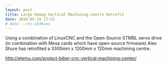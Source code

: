 ```yaml
---
layout: post
title: Large Homag Vertical Machining Centre Retrofit
date: 2018-05-18 17:53
# date --rfc-3339=ns
---
```

Using a combination of LinuxCNC and the Open-Source STMBL servo drive (in combination with Mesa cards which have
open-source firmware) Alex Shure has retrofited a 3300mm x 1200mm x 120mm machining centre. 
<div>
<a href="http://etemu.com/project-biber-cnc-vertical-machining-center/">http://etemu.com/project-biber-cnc-vertical-machining-center/</a>
</div>
